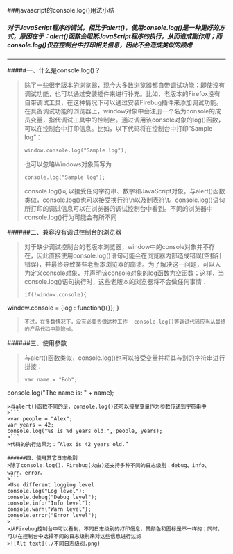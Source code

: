 ###javascript的console.log()用法小结
##### 对于JavaScript程序的调试，相比于alert()，使用console.log()是一种更好的方式，原因在于：alert()函数会阻断JavaScript程序的执行，从而造成副作用；而console.log()仅在控制台中打印相关信息，因此不会造成类似的顾虑
---
#####一、什么是console.log()？
>除了一些很老版本的浏览器，现今大多数浏览器都自带调试功能；即使没有调试功能，也可以通过安装插件来进行补充。比如，老版本的Firefox没有自带调试工具，在这种情况下可以通过安装Firebug插件来添加调试功能。在具备调试功能的浏览器上，window对象中会注册一个名为console的成员变量，指代调试工具中的控制台。通过调用该console对象的log()函数，可以在控制台中打印信息。比如，以下代码将在控制台中打印”Sample log”：
>```
>window.console.log("Sample log");
>```
>也可以忽略Windows对象简写为
>```
>console.log("Sample log");
>```
>console.log()可以接受任何字符串、数字和JavaScript对象。与alert()函数类似，console.log()也可以接受换行符\n以及制表符\t。console.log()语句所打印的调试信息可以在浏览器的调试控制台中看到。不同的浏览器中console.log()行为可能会有所不同

######二、兼容没有调试控制台的浏览器
>对于缺少调试控制台的老版本浏览器，window中的console对象并不存在，因此直接使用console.log()语句可能会在浏览器内部造成错误(空指针错误)，并最终导致某些老版本浏览器的崩溃。为了解决这一问题，可以人为定义console对象，并声明该console对象的log函数为空函数；这样，当console.log()语句执行时，这些老版本的浏览器将不会做任何事情：
>```
>if(!window.console){
  window.console = {log : function(){}};
}
>```
>不过，在多数情况下，没有必要去做这种工作  console.log()等调试代码应当从最终的产品代码中删除掉。  

######三、使用参数
>与alert()函数类似，console.log()也可以接受变量并将其与别的字符串进行拼接：
>```
>var name = "Bob";
console.log("The name is: " + name);
```
>与alert()函数不同的是，console.log()还可以接受变量作为参数传递到字符串中
>```
>var people = "Alex";
var years = 42;
console.log("%s is %d years old.", people, years);
>```
>代码的执行结果为：”Alex is 42 years old.”

######四、使用其它日志级别   
>除了console.log()，Firebug(火虫)还支持多种不同的日志级别：debug、info、warn、error。
>```
>Use different logging level
console.log("Log level");
console.debug("Debug level");
console.info("Info level");
console.warn("Warn level");
console.error("Error level");
>```
>从Firebug控制台中可以看到，不同日志级别的打印信息，其颜色和图标是不一样的；同时，可以在控制台中选择不同的日志级别来对这些信息进行过滤    
>![Alt text](./不同日志级别.png)
